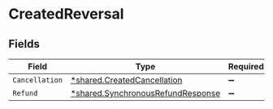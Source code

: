 # CreatedReversal


## Fields

| Field                                                                                        | Type                                                                                         | Required                                                                                     | Description                                                                                  |
| -------------------------------------------------------------------------------------------- | -------------------------------------------------------------------------------------------- | -------------------------------------------------------------------------------------------- | -------------------------------------------------------------------------------------------- |
| `Cancellation`                                                                               | [*shared.CreatedCancellation](../../../pkg/models/shared/createdcancellation.md)             | :heavy_minus_sign:                                                                           | N/A                                                                                          |
| `Refund`                                                                                     | [*shared.SynchronousRefundResponse](../../../pkg/models/shared/synchronousrefundresponse.md) | :heavy_minus_sign:                                                                           | N/A                                                                                          |